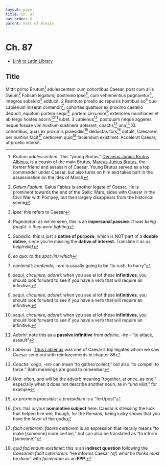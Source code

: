 ```yaml
---
layout: page
title: Ch. 87
nav_order: 4
parent: Fall of Alesia
---
```


# Ch. 87

- [Link to Latin Library](https://www.thelatinlibrary.com/caesar/gallic/gall7.shtml#87)

## Title 

Mittit primo Brutum[^1] adulescentem cum cohortibus Caesar, post cum aliis Gaium[^2] Fabium legatum; postremo ipse[^3], cum vehementius pugnaretur[^4], integros subsidio[^5] adducit. 2 Restituto proelio ac repulsis hostibus eo[^6] quo Labienum miserat contendit[^7]; cohortes quattuor ex proximo castello deducit, equitum partem sequi[^8], partem circumire[^8] exteriores munitiones et ab tergo hostes adoriri[^8][^9] iubet. 3 Labienus[^10], postquam neque aggeres neque fossae vim hostium sustinere poterant, coactis[^11] una[^12] XL cohortibus, quas ex proximis praesidiis[^13] deductas fors[^14] obtulit, Caesarem per nuntios facit[^15] certiorem quid[^16] faciendum existimet. Accelerat Caesar, ut proelio intersit.


[^1]: *Brutum adulescentem*: This “young Brutus,” [Decimus Junius Brutus Albinus](https://en.wikipedia.org/wiki/Decimus_Junius_Brutus_Albinus#Activity_in_Gallia_Cisalpina), is a cousin of the main Brutus, [Marcus Junius Brutus](https://en.wikipedia.org/wiki/Marcus_Junius_Brutus), the former friend and assassin of Caesar. Young Brutus served as a top commander under Caesar, but also turns on him and takes part in the assassination on the Ides of March

[^2]: *Gaium Fabium*: Gaius Fabius is another legate of Caesar. He is prominent towards the end of the Gallic Wars, sides with Caesar in the Civil War with Pompey, but then largely disappears from the historical scene

[^3]: *Ipse*: this refers to Caesar

[^4]: *Pugnaretur*: as we’ve seen, this is an **impersonal passive**. *It was being fought* → *they were fighting*

[^5]: *Subsidio*: this is just a **dative of purpose**, which is NOT part of a **double dative**, since you’re missing the **dative of interest.** Translate it as *as help/relief*

[^6]: *eo quo*: *to the spot (in) which*

[^7]: *contendit*: *contendo, \-ere* is usually going to be “to rush, to hurry”

[^8]: *sequi, circumire, adoriri*: when you see al lof these **infinitives**, you should look forward to see if you have a verb that will require an infinitive.

[^9]: *Adoriri*: note this as a **passive infinitive** from *adoirio, \-ire* – “to attack, assault”

[^10]: *Labienus*: [Titus Labienus](https://en.wikipedia.org/wiki/Titus_Labienus) was one of Caesar’s top legates whom we saw Caesar send out with reinforcements in chapter 86

[^11]: *Coactis*: *cogo, \-ere* can mean “to gather/collect,” but also “to compel, to force.” Both meanings are good to remember

[^12]: *Una*: often, *una* will be the adverb meaning “together, at once, as one,” especially when it does not describe another noun, as in “*una villa,”* for example

[^13]: *ex proximis praesidiis*: a *praesidium* is a “fort/post”

[^14]: *fors*: this is your **nominative subject** here. Caesar is stressing the luck that helped him win, though, for the Romans, being lucky shows that you have the favor of the gods

[^15]: *facit certiorem*: *facere certiorem* is an expression that literally means “to make \[someone\] more certain,” but can also be translated as “to inform \[someone\]”

[^16]: *quid faciendum existimet*: this is an **indirect question** following the *Caesarem facit ceteriorem.* “He informs Caesar *(of) what he thinks must be done*” with *faciendum* as an **FPP**.
